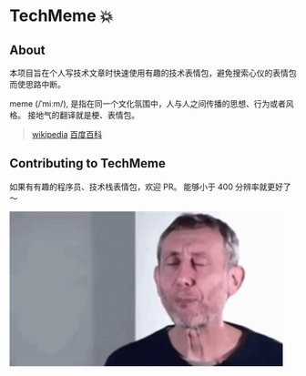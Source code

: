 # TechMeme :boom:

## About

本项目旨在个人写技术文章时快速使用有趣的技术表情包，避免搜索心仪的表情包而使思路中断。

meme (/ˈmiːm/), 是指在同一个文化氛围中，人与人之间传播的思想、行为或者风格。
接地气的翻译就是梗、表情包。

> [wikipedia](https://en.wikipedia.org/wiki/Internet_meme)
> [百度百科](https://baike.baidu.com/item/meme/5265711)

## Contributing to TechMeme

如果有有趣的程序员、技术栈表情包，欢迎 PR。
能够小于 400 分辨率就更好了～

![Nice](./meme/common/nice.gif)